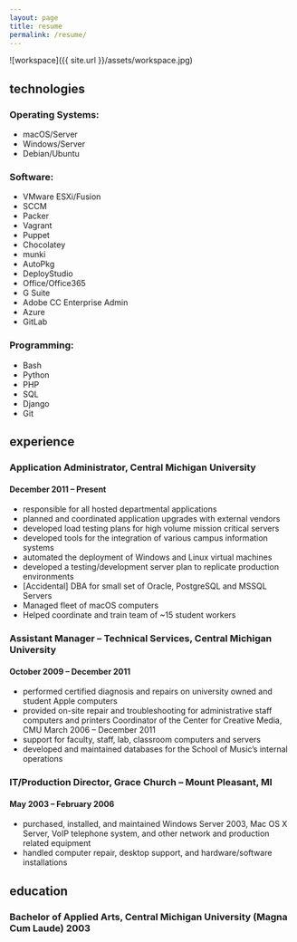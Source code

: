 ```yaml
---
layout: page
title: resume
permalink: /resume/
---
```


![workspace]({{ site.url }}/assets/workspace.jpg)

## technologies

### Operating Systems:
- macOS/Server
- Windows/Server
- Debian/Ubuntu

### Software:
- VMware ESXi/Fusion
- SCCM
- Packer
- Vagrant
- Puppet
- Chocolatey
- munki
- AutoPkg
- DeployStudio
- Office/Office365
- G Suite
- Adobe CC Enterprise Admin
- Azure
- GitLab

### Programming:
- Bash
- Python
- PHP
- SQL
- Django
- Git

## experience

### Application Administrator, Central Michigan University

#### December 2011 – Present
- responsible for all hosted departmental applications
- planned and coordinated application upgrades with external vendors
- developed load testing plans for high volume mission critical servers
- developed tools for the integration of various campus information systems
- automated the deployment of Windows and Linux virtual machines
- developed a testing/development server plan to replicate production environments
- [Accidental] DBA for small set of Oracle, PostgreSQL and MSSQL Servers
- Managed fleet of macOS computers
- Helped coordinate and train team of ~15 student workers

### Assistant Manager – Technical Services, Central Michigan University

#### October 2009 – December 2011
- performed certified diagnosis and repairs on university owned and student Apple computers
- provided on-site repair and troubleshooting for administrative staff computers and printers
Coordinator of the Center for Creative Media, CMU March 2006 – December 2011
- support for faculty, staff, lab, classroom computers and servers
- developed and maintained databases for the School of Music’s internal operations

### IT/Production Director, Grace Church – Mount Pleasant, MI

#### May 2003 – February 2006
- purchased, installed, and maintained Windows Server 2003, Mac OS X Server, VoIP
telephone system, and other network and production related equipment
- handled computer repair, desktop support, and hardware/software installations

## education

### Bachelor of Applied Arts, Central Michigan University (Magna Cum Laude) 2003
